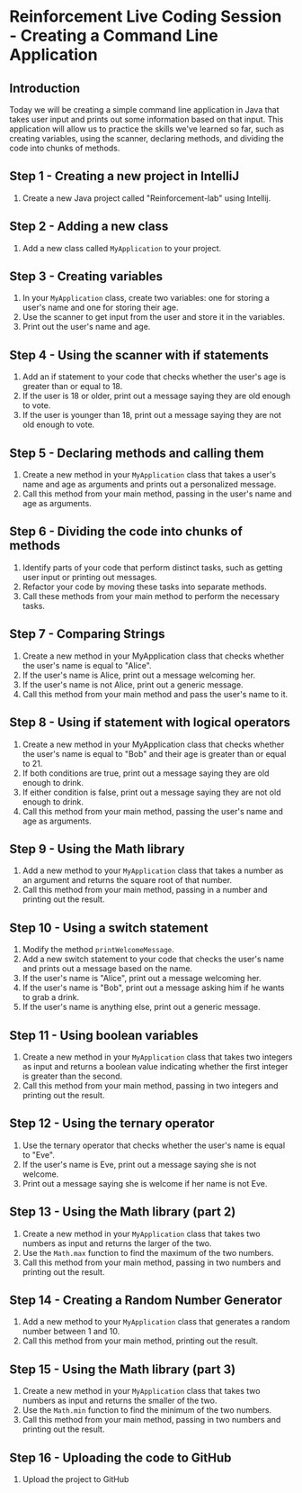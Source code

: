 # Reinforcement Live Coding Session - Creating a Command Line Application

## Introduction

Today we will be creating a simple command line application in Java that takes user input and prints out some information based on that input. This application will allow us to practice the skills we've learned so far, such as creating variables, using the scanner, declaring methods, and dividing the code into chunks of methods.

## Step 1 - Creating a new project in IntelliJ

1. Create a new Java project called "Reinforcement-lab" using Intellij.

## Step 2 - Adding a new class

1. Add a new class called `MyApplication` to your project.

## Step 3 - Creating variables

1. In your `MyApplication` class, create two variables: one for storing a user's name and one for storing their age.
2. Use the scanner to get input from the user and store it in the variables.
3. Print out the user's name and age.

## Step 4 - Using the scanner with if statements

1. Add an if statement to your code that checks whether the user's age is greater than or equal to 18.
2. If the user is 18 or older, print out a message saying they are old enough to vote.
3. If the user is younger than 18, print out a message saying they are not old enough to vote.

## Step 5 - Declaring methods and calling them

1. Create a new method in your `MyApplication` class that takes a user's name and age as arguments and prints out a personalized message.
2. Call this method from your main method, passing in the user's name and age as arguments.

## Step 6 - Dividing the code into chunks of methods

1. Identify parts of your code that perform distinct tasks, such as getting user input or printing out messages.
2. Refactor your code by moving these tasks into separate methods.
3. Call these methods from your main method to perform the necessary tasks.

## Step 7 - Comparing Strings

1. Create a new method in your MyApplication class that checks whether the user's name is equal to "Alice".
2. If the user's name is Alice, print out a message welcoming her.
3. If the user's name is not Alice, print out a generic message.
4. Call this method from your main method and pass the user's name to it.

## Step 8 - Using if statement with logical operators

1. Create a new method in your MyApplication class that checks whether the user's name is equal to "Bob" and their age is greater than or equal to 21.
2. If both conditions are true, print out a message saying they are old enough to drink.
3. If either condition is false, print out a message saying they are not old enough to drink.
4. Call this method from your main method, passing the user's name and age as arguments.

## Step 9 - Using the Math library

1. Add a new method to your `MyApplication` class that takes a number as an argument and returns the square root of that number.
2. Call this method from your main method, passing in a number and printing out the result.

## Step 10 - Using a switch statement

1. Modify the method `printWelcomeMessage`.
2. Add a new switch statement to your code that checks the user's name and prints out a message based on the name.
3. If the user's name is "Alice", print out a message welcoming her.
4. If the user's name is "Bob", print out a message asking him if he wants to grab a drink.
5. If the user's name is anything else, print out a generic message.

## Step 11 - Using boolean variables

1. Create a new method in your `MyApplication` class that takes two integers as input and returns a boolean value indicating whether the first integer is greater than the second.
2. Call this method from your main method, passing in two integers and printing out the result.

## Step 12 - Using the ternary operator

1. Use the ternary operator that checks whether the user's name is equal to "Eve".
2. If the user's name is Eve, print out a message saying she is not welcome.
3. Print out a message saying she is welcome if her name is not Eve.

## Step 13 - Using the Math library (part 2)

1. Create a new method in your `MyApplication` class that takes two numbers as input and returns the larger of the two.
2. Use the `Math.max` function to find the maximum of the two numbers.
3. Call this method from your main method, passing in two numbers and printing out the result.

## Step 14 - Creating a Random Number Generator

1. Add a new method to your `MyApplication` class that generates a random number between 1 and 10.
2. Call this method from your main method, printing out the result.

## Step 15 - Using the Math library (part 3)

1. Create a new method in your `MyApplication` class that takes two numbers as input and returns the smaller of the two.
2. Use the `Math.min` function to find the minimum of the two numbers.
3. Call this method from your main method, passing in two numbers and printing out the result.

## Step 16 - Uploading the code to GitHub

1. Upload the project to GitHub
